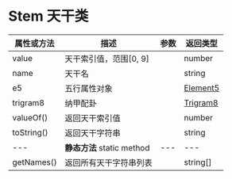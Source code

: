 # Stem 天干类
 
| 属性或方法  | 描述 | 参数  | 返回类型 |
| --- | ---  | --- | --- |
| value | 天干索引值，范围[0, 9]  | | number |
| name | 天干名  | | string |
| e5 | 五行属性对象 | | [Element5](./element5.md) |
| trigram8 | 纳甲配卦 | | [Trigram8](./trigram8.md) |
| valueOf()      | 返回天干索引值 | | number |
| toString()     | 返回天干字符串| | string |
| --- | **静态方法** static method | --- | ---  |
| getNames()     | 返回所有天干字符串列表| | string[] |

